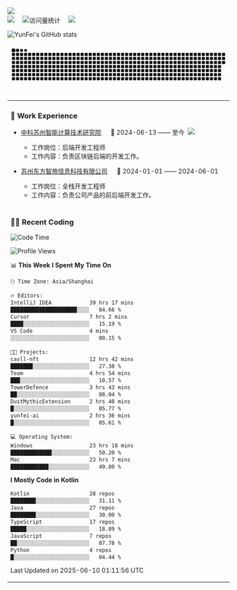   <!-- dynamic typing effect 动态打字效果 -->
  <div>
    <a href="http://yunfei.plus">
      <img src="https://readme-typing-svg.demolab.com?font=Fira+Code&pause=1000&width=435&lines=console.log(%22Hello%2C%20World%22);祝您今天愉快!&center=true&size=27" />
    </a>
  </div>

  <div>
    <a href="http://yunfei.plus/"><img src="https://img.shields.io/badge/Website-博客-8c36db" /></a>&emsp;
    <!-- visitor -->
    <img src="https://komarev.com/ghpvc/?username=yunfeidog&label=Views&color=orange&style=flat" alt="访问量统计" />&emsp;
    <!-- wakatime -->    
    <a href="https://wakatime.com/@yunfeidog"><img src="https://wakatime.com/badge/user/42d0678c-368b-448b-9a77-5d21c5b55352.svg" /></a>
  </div>

![YunFei's GitHub stats](https://github-readme-stats.vercel.app/api?username=yunfeidog)

![snake](./dist/github-contribution-grid-snake.svg)


<table>

<tr><td>

### 🏢 Work Experience

<img align="right" width="88" src="https://cdn.jsdelivr.net/gh/yunfeidog/yunfeidog/assets/images/yuanze.png" />

- [中科苏州智能计算技术研究院](http://iict.ac.cn/sy) &emsp; 📌 2024-06-13 —— 至今

    - 工作岗位：后端开发工程师
    - 工作内容：负责区块链后端的开发工作。

- [苏州东方智旅信息科技有限公司](http://www.leyoobao.com/) &emsp; 📌 2024-01-01 —— 2024-06-01

    - 工作岗位：全栈开发工程师
    - 工作内容：负责公司产品的前后端开发工作。

</td></tr>

<tr><td>

### 👩‍💻 Recent Coding

<!--START_SECTION:waka-->
![Code Time](http://img.shields.io/badge/Code%20Time-3%2C133%20hrs%2020%20mins-blue)

![Profile Views](http://img.shields.io/badge/Profile%20Views-0-blue)

📊 **This Week I Spent My Time On** 

```text
🕑︎ Time Zone: Asia/Shanghai

🔥 Editors: 
IntelliJ IDEA            39 hrs 17 mins      █████████████████████░░░░   84.66 % 
Cursor                   7 hrs 2 mins        ████░░░░░░░░░░░░░░░░░░░░░   15.19 % 
VS Code                  4 mins              ░░░░░░░░░░░░░░░░░░░░░░░░░   00.15 % 

🐱‍💻 Projects: 
casll-nft                12 hrs 42 mins      ███████░░░░░░░░░░░░░░░░░░   27.38 % 
Team                     4 hrs 54 mins       ███░░░░░░░░░░░░░░░░░░░░░░   10.57 % 
TowerDefence             3 hrs 43 mins       ██░░░░░░░░░░░░░░░░░░░░░░░   08.04 % 
DustMythicExtension      2 hrs 40 mins       █░░░░░░░░░░░░░░░░░░░░░░░░   05.77 % 
yunfei-ai                2 hrs 36 mins       █░░░░░░░░░░░░░░░░░░░░░░░░   05.61 % 

💻 Operating System: 
Windows                  23 hrs 18 mins      █████████████░░░░░░░░░░░░   50.20 % 
Mac                      23 hrs 7 mins       ████████████░░░░░░░░░░░░░   49.80 % 
```

**I Mostly Code in Kotlin** 

```text
Kotlin                   28 repos            ████████░░░░░░░░░░░░░░░░░   31.11 % 
Java                     27 repos            ████████░░░░░░░░░░░░░░░░░   30.00 % 
TypeScript               17 repos            █████░░░░░░░░░░░░░░░░░░░░   18.89 % 
JavaScript               7 repos             ██░░░░░░░░░░░░░░░░░░░░░░░   07.78 % 
Python                   4 repos             █░░░░░░░░░░░░░░░░░░░░░░░░   04.44 % 
```




 Last Updated on 2025-06-10 01:11:56 UTC
<!--END_SECTION:waka-->

</td></tr>
<table>
